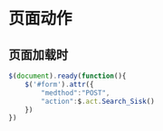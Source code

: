 # 页面动作

## 页面加载时

```js
$(document).ready(function(){
    $('#form').attr({
        "medthod":"POST",
        "action":$.act.Search_Sisk()
    })
})
```

